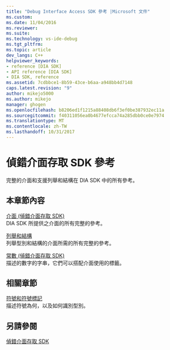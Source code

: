 ```yaml
---
title: "Debug Interface Access SDK 參考 |Microsoft 文件"
ms.custom: 
ms.date: 11/04/2016
ms.reviewer: 
ms.suite: 
ms.technology: vs-ide-debug
ms.tgt_pltfrm: 
ms.topic: article
dev_langs: C++
helpviewer_keywords:
- reference [DIA SDK]
- API reference [DIA SDK]
- DIA SDK, reference
ms.assetid: 7cdbbce1-8b59-43ce-b6aa-a948bb4d7148
caps.latest.revision: "9"
author: mikejo5000
ms.author: mikejo
manager: ghogen
ms.openlocfilehash: b8206ed1f1215a88408db6f3ef0be387932ec11a
ms.sourcegitcommit: f40311056ea0b4677efcca74a285dbb0ce0e7974
ms.translationtype: MT
ms.contentlocale: zh-TW
ms.lasthandoff: 10/31/2017
---
```

# <a name="debug-interface-access-sdk-reference"></a>偵錯介面存取 SDK 參考
完整的介面和支援列舉和結構在 DIA SDK 中的所有參考。  
  
## <a name="in-this-section"></a>本章節內容  
 [介面 (偵錯介面存取 SDK)](../../debugger/debug-interface-access/interfaces-debug-interface-access-sdk.md)  
 DIA SDK 所提供之介面的所有完整的參考。  
  
 [列舉和結構](../../debugger/debug-interface-access/enumerations-and-structures.md)  
 列舉型別和結構的介面所需的所有完整的參考。  
  
 [常數 (偵錯介面存取 SDK)](../../debugger/debug-interface-access/constants-debug-interface-access-sdk.md)  
 描述的數字的字串，它們可以搭配介面使用的標籤。  
  
## <a name="related-sections"></a>相關章節  
 [符號和符號標記](../../debugger/debug-interface-access/symbols-and-symbol-tags.md)  
 描述符號為何，以及如何識別型別。  
  
## <a name="see-also"></a>另請參閱  
 [偵錯介面存取 SDK](../../debugger/debug-interface-access/debug-interface-access-sdk.md)